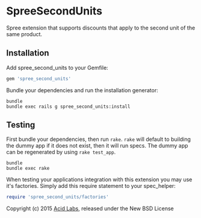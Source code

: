 SpreeSecondUnits
================

Spree extension that supports discounts that apply to the second unit of the same product.

Installation
------------

Add spree_second_units to your Gemfile:

```ruby
gem 'spree_second_units'
```

Bundle your dependencies and run the installation generator:

```shell
bundle
bundle exec rails g spree_second_units:install
```

Testing
-------

First bundle your dependencies, then run `rake`. `rake` will default to building the dummy app if it does not exist, then it will run specs. The dummy app can be regenerated by using `rake test_app`.

```shell
bundle
bundle exec rake
```

When testing your applications integration with this extension you may use it's factories.
Simply add this require statement to your spec_helper:

```ruby
require 'spree_second_units/factories'
```

Copyright (c) 2015 [Acid Labs](http://acid.cl), released under the New BSD License

